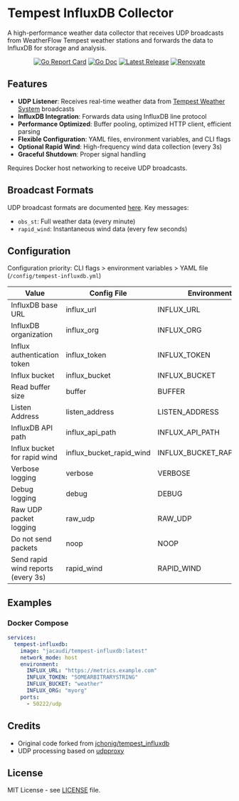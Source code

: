 # Tempest InfluxDB Collector

A high-performance weather data collector that receives UDP broadcasts from WeatherFlow Tempest weather stations and forwards the data to InfluxDB for storage and analysis.

<div align="center">

[![Go Report Card](https://goreportcard.com/badge/github.com/jacaudi/tempest-influxdb?style=flat-square)](https://goreportcard.com/report/github.com/jacaudi/tempest-influxdb)
[![Go Doc](https://img.shields.io/badge/godoc-reference-blue.svg?style=flat-square)](http://godoc.org/github.com/jacaudi/tempest-influxdb)
[![Latest Release](https://img.shields.io/github/v/release/jacaudi/tempest-influxdb?style=flat-square)](https://github.com/jacaudi/tempest-influxdb/releases)
[![Renovate](https://img.shields.io/github/actions/workflow/status/jacaudi/tempest-influxdb/renovate.yml?style=flat-square&label=renovate)](https://github.com/jacaudi/tempest-influxdb/actions/workflows/renovate.yml)

</div>

## Features

- **UDP Listener**: Receives real-time weather data from [Tempest Weather System](https://shop.weatherflow.com/products/tempest) broadcasts
- **InfluxDB Integration**: Forwards data using InfluxDB line protocol
- **Performance Optimized**: Buffer pooling, optimized HTTP client, efficient parsing
- **Flexible Configuration**: YAML files, environment variables, and CLI flags
- **Optional Rapid Wind**: High-frequency wind data collection (every 3s)
- **Graceful Shutdown**: Proper signal handling

Requires Docker host networking to receive UDP broadcasts.

## Broadcast Formats

UDP broadcast formats are documented [here](https://weatherflow.github.io/Tempest/api/udp.html). Key messages:
- `obs_st`: Full weather data (every minute)
- `rapid_wind`: Instantaneous wind data (every few seconds)

## Configuration

Configuration priority: CLI flags > environment variables > YAML file (`/config/tempest-influxdb.yml`)

| Value                              | Config File              | Environment        | Flag                       | Required | Default                 |
|------------------------------------|--------------------------|--------------------|----------------------------|----------|-------------------------|
| InfluxDB base URL                  | influx_url               | INFLUX_URL         | --influx_url               | Yes      | https://localhost:8086  |
| InfluxDB organization              | influx_org               | INFLUX_ORG         | --influx_org               | Yes      | -                       |
| Influx authentication token        | influx_token             | INFLUX_TOKEN       | --influx_token             | Yes      | -                       |
| Influx bucket                      | influx_bucket            | INFLUX_BUCKET      | --influx_bucket            | Yes      | -                       |
| Read buffer size                   | buffer                   | BUFFER             | --buffer                   | No       | 10240                   |
| Listen Address                     | listen_address           | LISTEN_ADDRESS     | --listen_address           | No       | :50222                  |
| InfluxDB API path                  | influx_api_path          | INFLUX_API_PATH    | --influx_api_path          | No       | /api/v2/write           |
| Influx bucket for rapid wind       | influx_bucket_rapid_wind | INFLUX_BUCKET_RAPID_WIND | --influx_bucket_rapid_wind | No       | -                       |
| Verbose logging                    | verbose                  | VERBOSE            | -v, --verbose              | No       | false (true if debug)   |
| Debug logging                      | debug                    | DEBUG              | -d, --debug                | No       | false                   |
| Raw UDP packet logging             | raw_udp                  | RAW_UDP            | --raw_udp                  | No       | false                   |
| Do not send packets                | noop                     | NOOP               | -n, --noop                 | No       | false                   |
| Send rapid wind reports (every 3s) | rapid_wind               | RAPID_WIND         | --rapid_wind               | No       | false                   |

## Examples

### Docker Compose

```yaml
services:
  tempest-influxdb:
    image: "jacaudi/tempest-influxdb:latest"
    network_mode: host
    environment:
      INFLUX_URL: "https://metrics.example.com"
      INFLUX_TOKEN: "SOMEARBITRARYSTRING"
      INFLUX_BUCKET: "weather"
      INFLUX_ORG: "myorg"
    ports:
      - 50222/udp
```

## Credits

- Original code forked from [jchonig/tempest_influxdb](https://github.com/jchonig/tempest_influxdb)
- UDP processing based on [udpproxy](https://github.com/Akagi201/udpproxy)

## License

MIT License - see [LICENSE](LICENSE) file.
